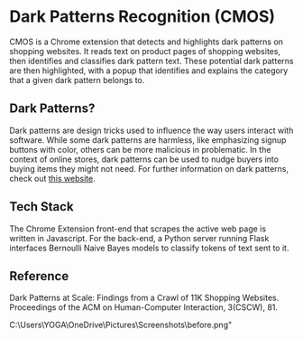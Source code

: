# Dark Patterns Recognition (CMOS)

CMOS is a Chrome extension that detects and highlights dark patterns on shopping websites. It reads text on product pages of shopping websites, then identifies and classifies dark pattern text. These potential dark patterns are then highlighted, with a popup that identifies and explains the category that a given dark pattern belongs to. 

## Dark Patterns?
Dark patterns are design tricks used to influence the way users interact with software. While some dark patterns are harmless, like emphasizing signup buttons with color, others can be more malicious in problematic. In the context of online stores, dark patterns can be used to nudge buyers into buying items they might not need. For further information on dark patterns, check out [this website](https://darkpatterns.org).
## Tech Stack
The Chrome Extension front-end that scrapes the active web page is written in Javascript. For the back-end, a Python server running Flask interfaces Bernoulli Naive Bayes models to classify tokens of text sent to it.

## Reference
Dark Patterns at Scale: Findings from a Crawl of 11K Shopping Websites. Proceedings of the ACM on Human-Computer Interaction, 3(CSCW), 81.



 C:\Users\YOGA\OneDrive\Pictures\Screenshots\before.png"
